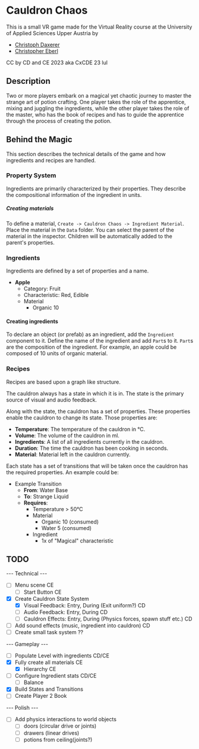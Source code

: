 # Cauldron Chaos

This is a small VR game made for the Virtual Reality course at the University of Applied Sciences Upper Austria by 

- [Christoph Daxerer](https://github.com/DrChristophFH)
- [Christopher Eberl]()

CC by CD and CE 2023 aka CxCDE 23 lul

## Description

Two or more players embark on a magical yet chaotic journey to master the strange art of potion crafting. One player takes the role of the apprentice, mixing and juggling the ingredients, while the other player takes the role of the master, who has the book of recipes and has to guide the apprentice through the process of creating the potion.

## Behind the Magic

This section describes the technical details of the game and how ingredients and recipes are handled.

### Property System

Ingredients are primarily characterized by their properties. They describe the compositional information of the ingredient in units. 

##### Creating materials

To define a material, `Create -> Cauldron Chaos -> Ingredient Material`. Place the material in the `Data` folder. You can select the parent of the material in the inspector. Children will be automatically added to the parent's properties.

### Ingredients

Ingredients are defined by a set of properties and a name. 

- **Apple**
  - Category: Fruit
  - Characteristic: Red, Edible
  - Material
    - Organic 10

#### Creating ingredients

To declare an object (or prefab) as an ingredient, add the `Ingredient` component to it. Define the name of the ingredient and add `Part`s to it. `Part`s are the composition of the ingredient. For example, an apple could be composed of 10 units of organic material.

### Recipes

Recipes are based upon a graph like structure. 

The cauldron always has a state in which it is in. The state is the primary source of visual and audio feedback.

Along with the state, the cauldron has a set of properties. These properties enable the cauldron to change its state. Those properties are:

- **Temperature**: The temperature of the cauldron in °C.
- **Volume**: The volume of the cauldron in ml.
- **Ingredients**: A list of all ingredients currently in the cauldron.
- **Duration**: The time the cauldron has been cooking in seconds.
- **Material**: Material left in the cauldron currently.

Each state has a set of transitions that will be taken once the cauldron has the required properties. An example could be:

- Example Transition
  - **From**: Water Base
  - **To**: Strange Liquid
  - **Requires**: 
    - Temperature > 50°C
    - Material
      - Organic 10 (consumed)
      - Water 5 (consumed)
    - Ingredient
      - 1x of "Magical" characteristic


## TODO

--- Technical ---
- [ ] Menu scene          CE
  - [ ] Start Button      CE
- [x] Create Cauldron State System
  - [x] Visual Feedback: Entry, During (Exit uniform?) CD
  - [ ] Audio Feedback: Entry, During    CD
  - [ ] Cauldron Effects: Entry, During (Physics forces, spawn stuff etc.) CD
- [ ] Add sound effects (music, ingredient into cauldron) CD
- [ ] Create small task system ??

--- Gameplay ---
- [ ] Populate Level with ingredients CD/CE
- [x] Fully create all materials   CE
  - [x] Hierarchy                  CE
- [ ] Configure Ingredient stats   CD/CE
  - [ ] Balance
- [x] Build States and Transitions 
- [ ] Create Player 2 Book

--- Polish ---
- [ ] Add physics interactions to world objects 
  - [ ] doors (circular drive or joints)
  - [ ] drawers (linear drives)
  - [ ] potions from ceiling(joints?)